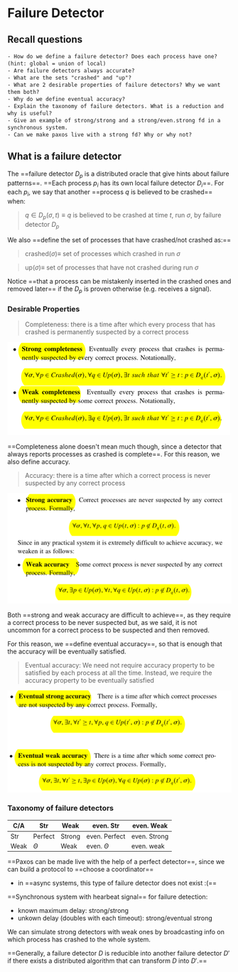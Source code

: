 # Failure Detector

## Recall questions
    - How do we define a failure detector? Does each process have one? (hint: global = union of local) 
    - Are failure detectors always accurate?
    - What are the sets "crashed" and "up"?
    - What are 2 desirable properties of failure detectors? Why we want them both?
    - Why do we define eventual accuracy?
    - Explain the taxonomy of failure detectors. What is a reduction and why is useful?
    - Give an example of strong/strong and a strong/even.strong fd in a synchronous system.
    - Can we make paxos live with a strong fd? Why or why not?

## What is a failure detector 

The ==failure detector $D_p$ is a distributed oracle that give hints about failure patterns==. ==Each process $p_i$ has its own local failure detector $D_i$==. For each $p_i$, we say that another ==process $q$ is believed to be crashed== when:

>$q \in D_p (\sigma, t) \equiv q$ is believed to be crashed at time $t$, run $\sigma$, by failure detector $D_p$

We also ==define the set of processes that have crashed/not crashed as:==

>crashed$(\sigma) \equiv$ set of processes which crashed in run $\sigma$

>up($\sigma) \equiv$ set of processes that have not crashed during run $\sigma$

Notice ==that a process can be mistakenly inserted in the crashed ones and removed later== if the $D_p$ is proven otherwise (e.g. receives a signal).

### Desirable Properties

>Completeness: there is a time after which every process that has crashed is permanently suspected by a correct process

![](../../../static/DS/fd1.png)

==Completeness alone doesn't mean much though, since a detector that always reports processes as crashed is complete==.
For this reason, we also define accuracy.

>Accuracy: there is a time after which a correct process is never suspected by any correct process

![](../../../static/DS/fd2.png)

Both ==strong and weak accuracy are difficult to achieve==, as they require a correct process to be never suspected but, as we said, it is not uncommon for a correct process to be suspected and then removed.

For this reason, we ==define eventual accuracy==, so that is enough that the accuracy will be eventually satisfied.

>Eventual accuracy: We need not require accuracy property to be satisfied by each process at all the time. Instead, we require the accuracy property to be eventually satisfied

![](../../../static/DS/fd3.png)

### Taxonomy of failure detectors

| C/A | Str | Weak | even. Str | even. Weak|
|---|---|---|---|---|
|Str| Perfect | Strong | even. Perfect| even. Strong|
|Weak| $\Theta$ | Weak | even. $\Theta$ |  even. weak |

==Paxos can be made live with the help of a perfect detector==, since we can build a protocol to ==choose a coordinator==
- in ==async systems, this type of failure detector does not exist :(==

==Synchronous system with hearbeat signal== for failure detection:
- known maximum delay: strong/strong
- unkown delay (doubles with each timeout): strong/eventual strong

We can simulate strong detectors with weak ones by broadcasting info on which process has crashed to the whole system. 

==Generally, a failure detector $D$ is reducible into another failure detector $D'$ if there exists a distributed algorithm that can transform $D$ into $D'$.==